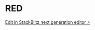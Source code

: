 # RED

[Edit in StackBlitz next generation editor ⚡️](https://stackblitz.com/~/github.com/muathzoubi/RED)